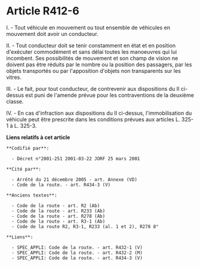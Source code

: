 # Article R412-6

I. - Tout véhicule en mouvement ou tout ensemble de véhicules en mouvement doit avoir un conducteur.

II. - Tout conducteur doit se tenir constamment en état et en position d'exécuter commodément et sans délai toutes les
manoeuvres qui lui incombent. Ses possibilités de mouvement et son champ de vision ne doivent pas être réduits par le nombre
ou la position des passagers, par les objets transportés ou par l'apposition d'objets non transparents sur les vitres.

III. - Le fait, pour tout conducteur, de contrevenir aux dispositions du II ci-dessus est puni de l'amende prévue pour les
contraventions de la deuxième classe.

IV. - En cas d'infraction aux dispositions du II ci-dessus, l'immobilisation du véhicule peut être prescrite dans les
conditions prévues aux articles L. 325-1 à L. 325-3.

**Liens relatifs à cet article**

	**Codifié par**:

	  - Décret n°2001-251 2001-03-22 JORF 25 mars 2001

	**Cité par**:

	  - Arrêté du 21 décembre 2005 - art. Annexe (VD)
	  - Code de la route. - art. R434-3 (V)

	**Anciens textes**:

	  - Code de la route - art. R2 (Ab)
	  - Code de la route - art. R233 (Ab)
	  - Code de la route - art. R278 (Ab)
	  - Code de la route - art. R3-1 (Ab)
	  - Code de la route R2, R3-1, R233 (al. 1 et 2), R278 8°

	**Liens**:

	  - SPEC_APPLI: Code de la route. - art. R432-1 (V)
	  - SPEC_APPLI: Code de la route. - art. R432-2 (M)
	  - SPEC_APPLI: Code de la route. - art. R434-3 (V)
